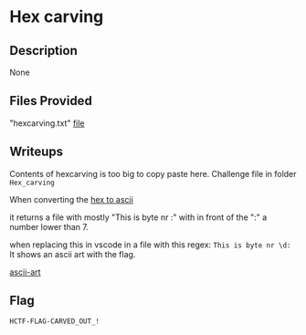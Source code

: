 # Hex carving

## Description
None

## Files Provided
"hexcarving.txt" [file](./Hex_carving/hexcarving.txt)

## Writeups
Contents of hexcarving is too big to copy paste here. Challenge file in folder `Hex_carving`

When converting the [hex to ascii](https://www.rapidtables.com/convert/number/hex-to-ascii.html)

it returns a file with mostly "This is byte nr :" with in front of the ":" a number lower than 7.

when replacing this in vscode in a file with this regex: `This is byte nr \d:`
It shows an ascii art with the flag.

[ascii-art](Hex_carving/hexCarvingSolution.txt)

## Flag
```
HCTF-FLAG-CARVED_OUT_!
```